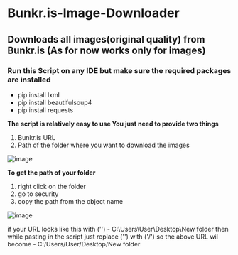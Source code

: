 # Bunkr.is-Image-Downloader
## Downloads all images(original quality) from Bunkr.is (As for now works only for images)

### Run this Script on any IDE but make sure the required packages are installed 
* pip install lxml
* pip install beautifulsoup4
* pip install requests



**The script is relatively easy to use You just need to provide two things**
1. Bunkr.is URL
2. Path of the folder where you want to download the images

![image](https://user-images.githubusercontent.com/97673791/152503218-7a5fe0be-0f35-4f5c-83f7-8bcd2a36d49c.png)

**To get the path of your folder**
1. right click on the folder
2. go to security 
3. copy the path from the object name

![image](https://user-images.githubusercontent.com/97673791/152503655-e0459578-8225-4878-b40b-ff992a0babbe.png)

if your URL looks like this with ('\') - ‪C:\Users\User\Desktop\New folder
then while pasting in the script just replace ('\') with ('/') so the above URL wil become - ‪C:/Users/User/Desktop/New folder
